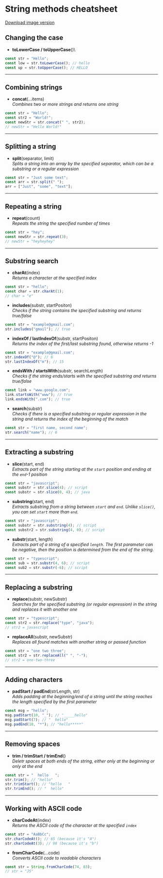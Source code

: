# String methods cheatsheet

[Download image version](js-string-methods.png)

## Changing the case

-   **toLowerCase / toUpperCase**()\

```js
const str = "Hello";
const low = str.toLowerCase(); // hello
const up = str.toUpperCase(); // HELLO
```

---

## Combining strings

-   **concat**(...items)\
    _Combines two or more strings and returns one string_

```js
const str = "Hello";
const str2 = "World!";
const newStr = str.concat(" ", str2);
// newStr = "Hello World!"
```

---

## Splitting a string

-   **split**(separator, limit)\
    _Splits a string into an array by the specified separator, which can be a substring or a regular expression_

```js
const str = "Just some text";
const arr = str.split(" ");
arr = ["Just", "some", "text"];
```

---

## Repeating a string

-   **repeat**(count)\
    _Repeats the string the specified number of times_

```js
const str = "hey";
const newStr = str.repeat(3);
// newStr = "heyheyhey"
```

---

## Substring search

-   **charAt**(index)\
    _Returns a character at the specified index_

```js
const str = "hello";
const char = str.charAt(1);
// char = "e"
```

-   **includes**(substr, startPositon)\
    _Checks if the string contains the specified substring and returns true/false_

```js
const str = "example@gmail.com";
str.includes("gmail"); // true
```

-   **indexOf / lastIndexOf**(substr, startPositon)\
    _Returns the index of the first/last substring found, otherwise returns -1_

```js
const str = "example@gmail.com";
str.indexOf("@"); // 6
str.lastIndexOf("m"); // 15
```

-   **endsWith / startsWith**(substr, searchLength)\
    _Checks if the string ends/starts with the specified substring and returns true/false_

```js
const link = "www.google.com";
link.startsWith("www"); // true
link.endsWith(".com"); // true
```

-   **search**(substr)\
    _Checks if there is a specified substring or regular expression in the string and returns the index of the beginning of the match_

```js
const str = "first name, second name";
str.search("name"); // 6
```

---

## Extracting a substring

-   **slice**(start, end)\
    _Extracts part of the string starting at the `start` position and ending at the `end`-1 position_

```js
const str = "javascript";
const substr = str.slice(4); // script
const substr = str.slice(0, 4); // java
```

-   **substring**(start, end)\
    _Extracts substring from a string between `start` and `end`. Unlike `slice()`, you can set `start` more than `end`._

```js
const str = "javascript";
const substr = str.substring(4); // script
const substr2 = str.substring(4, 0); // script
```

-   **substr**(start, length)\
    _Extracts part of a string of a specified `length`. The first parameter can be negative, then the position is determined from the end of the string._

```js
const str = "typescript";
const sub = str.substr(4, 6); // script
const sub2 = str.substr(-6); // script
```

---

## Replacing a substring

-   **replace**(substr, newSubstr)\
    _Searches for the specified substring (or regular expression) in the string and replaces it with another one_

```js
const str = "typescript";
const str2 = str.replace("type", "java");
// str2 = javascript
```

-   **replaceAll**(substr, newSubstr)\
    _Replaces all found matches with another string or passed function_

```js
const str = "one two three";
const str2 = str.replaceAll(" ", "-");
// str2 = one-two-three
```

---

## Adding characters

-   **padStart / padEnd**(strLength, str)\
    _Adds padding at the beginning/end of a string until the string reaches the length specified by the first parameter_

```js
const msg = "hello";
msg.padStart(10, "_"); // "_____hello"
msg.padStart(7); // "  hello"
msg.padEnd(10, "*"); // "hello*****"
```

---

## Removing spaces

-   **trim / trimStart / trimEnd**()\
    _Deletr spaces at both ends of the string, either only at the beginning or only at the end_

```js
const str = "  hello   ";
str.trim(); // "hello"
str.trimStart(); // "hello   "
str.trimEnd(); // "  hello"
```

---

## Working with ASCII code

-   **charCodeAt**(index)\
    _Returns the ASCII code of the character at the specified `index`_

```js
const str = "AaBbCc";
str.charCodeAt(); // 65 (because it's "A")
str.charCodeAt(3); // 98 (because it's "b")
```

-   **fromCharCode**(...code)\
    _Converts ASCII code to readable characters_

```js
const str = String.fromCharCode(74, 83);
// str = "JS"
```

